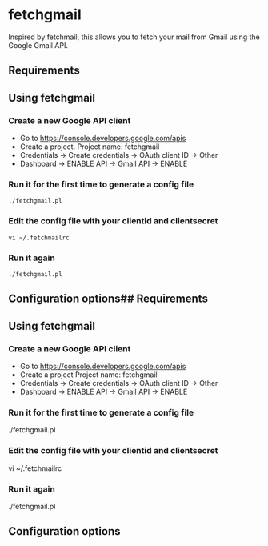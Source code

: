 # fetchgmail
Inspired by fetchmail, this allows you to fetch your mail from Gmail using the Google Gmail API.

## Requirements

## Using fetchgmail

### Create a new Google API client
- Go to https://console.developers.google.com/apis
- Create a project.  Project name: fetchgmail
- Credentials -> Create credentials -> OAuth client ID -> Other
- Dashboard -> ENABLE API -> Gmail API -> ENABLE

### Run it for the first time to generate a config file
    ./fetchgmail.pl

### Edit the config file with your clientid and clientsecret
    vi ~/.fetchmailrc

### Run it again
    ./fetchgmail.pl

## Configuration options## Requirements


## Using fetchgmail

### Create a new Google API client
- Go to https://console.developers.google.com/apis
- Create a project
  Project name: fetchgmail
- Credentials -> Create credentials -> OAuth client ID -> Other
- Dashboard -> ENABLE API -> Gmail API -> ENABLE

### Run it for the first time to generate a config file
  ./fetchgmail.pl

### Edit the config file with your clientid and clientsecret
  vi ~/.fetchmailrc

### Run it again
  ./fetchgmail.pl

## Configuration options

